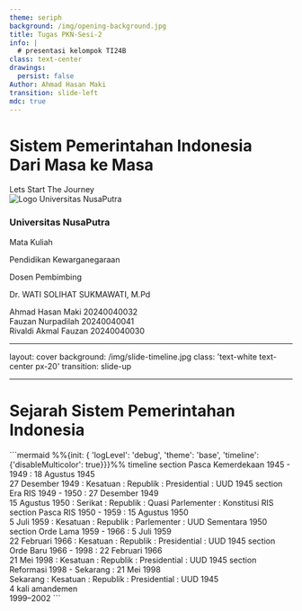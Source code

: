 ```yaml
---
theme: seriph
background: /img/opening-background.jpg
title: Tugas PKN-Sesi-2
info: |
  # presentasi kelompok TI24B
class: text-center
drawings:
  persist: false
Author: Ahmad Hasan Maki
transition: slide-left
mdc: true
---
```


# Sistem Pemerintahan Indonesia <br>Dari Masa ke Masa

<div @click="$slidev.nav.next" class="mt-12 py-1" >
  Lets Start The Journey <carbon:arrow-right class="transition-transform duration-300 hover:translate-x-2" />
</div>

<!-- Footer -->
<div class="fixed bottom-2 left-1/2 transform -translate-x-1/2 w-[90%] p-2 bg-white/5 backdrop-blur-sm rounded-lg border border-white/10 text-white/80">
  <div class="flex flex-wrap items-center justify-between px-4 gap-4">
    <div class="flex items-center gap-3">
      <img src="/img/logo-university.png" class="w-10 h-10 object-contain" alt="Logo Universitas NusaPutra" />
      <h3 class="font-medium text-sm">Universitas NusaPutra</h3>
    </div>
    <div class="text-center text-xs">
      <p class="opacity-75">Mata Kuliah</p>
      <p class="font-medium">Pendidikan Kewarganegaraan</p>
    </div>
    <div class="text-center text-xs">
      <p class="opacity-75">Dosen Pembimbing</p>
      <p class="font-medium">Dr. WATI SOLIHAT SUKMAWATI, M.Pd</p>
    </div>
    <div class="text-xs">
      <div class="flex items-center gap-2">
      <carbon:user-avatar class="inline-block" />
        <span class="hover:text-white transition">Ahmad Hasan Maki</span>
        <span class="opacity-75">20240040032</span>
      </div>
      <div class="flex items-center gap-2 mt-1">
      <carbon:user-avatar class="inline-block" />
        <span class="hover:text-white transition">Fauzan Nurpadilah</span>
        <span class="opacity-75">20240040041</span>
      </div>
      <div class="flex items-center gap-2 mt-1">
      <carbon:user-avatar class="inline-block" />
        <span class="hover:text-white transition">Rivaldi Akmal Fauzan</span>
        <span class="opacity-75">20240040030</span>
      </div>
    </div>

  </div>
</div>

---
layout: cover
background: /img/slide-timeline.jpg
class: 'text-white text-center px-20'
transition: slide-up

---

# Sejarah Sistem Pemerintahan Indonesia

<div class="p-8 mb-16 rounded-xl bg-white/10 backdrop-blur-sm border border-white/20 shadow-xl">
```mermaid
%%{init: { 'logLevel': 'debug', 'theme': 'base', 'timeline': {'disableMulticolor': true}}}%%
timeline
section Pasca Kemerdekaan
  1945 - 1949
      : 18 Agustus 1945 <br> 27 Desember 1949
      : Kesatuan
      : Republik
      : Presidential
      : UUD 1945
section Era RIS
  1949 - 1950
      : 27 Desember 1949 <br> 15 Agustus 1950
      : Serikat
      : Republik
      : Quasi Parlementer
      : Konstitusi RIS
section Pasca RIS
  1950 - 1959
      : 15 Agustus 1950 <br> 5 Juli 1959
      : Kesatuan
      : Republik
      : Parlementer
      : UUD Sementara 1950
section Orde Lama
  1959 - 1966
      : 5 Juli 1959 <br> 22 Februari 1966
      : Kesatuan
      : Republik
      : Presidential
      : UUD 1945
section Orde Baru
  1966 - 1998
      : 22 Februari 1966 <br> 21 Mei 1998
      : Kesatuan
      : Republik
      : Presidential
      : UUD 1945
section Reformasi
  1998 - Sekarang
      : 21 Mei 1998 <br> Sekarang
      : Kesatuan
      : Republik
      : Presidential
      : UUD 1945 <br>4 kali amandemen <br> 1999–2002
```
</div>
